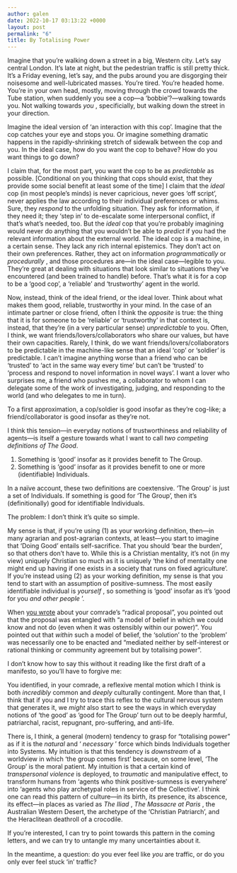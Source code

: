 ```yaml
---
author: galen
date: 2022-10-17 03:13:22 +0000
layout: post
permalink: "6"
title: By Totalising Power
---
```



Imagine that you’re walking down a street in a big, Western city. Let’s say central London. It’s late at night, but the pedestrian traffic is still pretty thick. It’s a Friday evening, let’s say, and the pubs around you are disgorging their noisesome and well-lubricated masses. You’re tired. You’re headed home. You’re in your own head, mostly, moving through the crowd towards the Tube station, when suddenly you see a cop—a ‘bobbie’?—walking towards you. Not walking towards _you_ , specificially, but walking down the street in your direction.

Imagine the ideal version of ‘an interaction with this cop’. Imagine that the cop catches your eye and stops you. Or imagine something dramatic happens in the rapidly-shrinking stretch of sidewalk between the cop and you. In the ideal case, how do you want the cop to behave? How do you want things to go down?

I claim that, for the most part, you want the cop to be as _predictable_ as possible. [Conditional on you thinking that cops should exist, that they provide some social benefit at least some of the time] I claim that the _ideal_ cop (in most people’s minds) is never capricious, never goes ‘off script’, never applies the law according to their individual preferences or whims. Sure, they _respond_ to the unfolding situation. They ask for information, if they need it; they ‘step in’ to de-escalate some interpersonal conflict, if that’s what’s needed, too. But the _ideal_ cop that you’re probably imagining would never do anything that you wouldn’t be able to _predict_ if you had the relevant information about the external world. The ideal cop is a machine, in a certain sense. They lack any rich internal epistemics. They don’t act on their own preferences. Rather, they act on information _programmatically_ or _procedurally_ , and those procedures are—in the ideal case—legible to you. They’re great at dealing with situations that look similar to situations they’ve encountered (and been trained to handle) before. That’s what it is for a cop to be a ‘good cop’, a ‘reliable’ and ‘trustworthy’ agent in the world.

Now, instead, think of the ideal friend, or the ideal lover. Think about what makes them good, reliable, trustworthy in your mind. In the case of an intimate partner or close friend, often I think the _opposite_ is true: the thing that it is for someone to be ‘reliable’ or ‘trustworthy’ in that context is, instead, that they’re (in a very particular sense) _unpredictable_ to you. Often, I think, we want friends/lovers/collaborators who share our values, but have their own capacities. Rarely, I think, do we want friends/lovers/collaborators to be predictable in the machine-like sense that an ideal ‘cop’ or ‘soldier’ is predictable. I can’t imagine anything worse than a friend who can be ‘trusted’ to ‘act in the same way every time’ but can’t be ‘trusted’ to ‘process and respond to novel information in novel ways’. I want a lover who surprises me, a friend who pushes me, a collaborator to whom I can delegate some of the work of investigating, judging, and responding to the world (and who delegates to me in turn).

To a first approximation, a cop/soldier is good insofar as they’re cog-like; a friend/collaborator is good insofar as they’re not.

I think this tension—in everyday notions of trustworthiness and reliability of agents—is itself a gesture towards what I want to call _two competing definitions of The Good_.

  1. Something is ‘good’ insofar as it provides benefit to The Group.
  2. Something is ‘good’ insofar as it provides benefit to one or more (identifiable) Individuals.

In a naïve account, these two definitions are coextensive. ‘The Group’ is just a set of Individuals. If something is good for ‘The Group’, then it’s (definitionally) good for identifiable Individuals.

The problem: I don’t think it’s quite so simple.

My sense is that, if you’re using (1) as your working definition, then—in many agrarian and post-agrarian contexts, at least—you start to imagine that ‘Doing Good’ entails self-sacrifice. That you should ‘bear the burden’, so that others don’t have to. While this is a Christian mentality, it’s not (in my view) uniquely Christian so much as it is uniquely ‘the kind of mentality one might end up having if one exists in a society that runs on fixed agriculture’. If you’re instead using (2) as your working definition, my sense is that you tend to start with an assumption of positive-sumness. The most easily identifiable individual is _yourself_ , so something is ‘good’ insofar as it’s ‘good for you _and other people_ ’.

When [you wrote](https://angst.blog/5) about your comrade’s “radical proposal”, you pointed out that the proposal was entangled with “a model of belief in which we could know and not do (even when it was ostensibly within our power)”. You pointed out that _within_ such a model of belief, the ‘solution’ to the ‘problem’ was necessarily one to be enacted and “mediated neither by self-interest or rational thinking or community agreement but by totalising power”.

I don’t know how to say this without it reading like the first draft of a manifesto, so you’ll have to forgive me:

You identified, in your comrade, a reflexive mental motion which I think is both _incredibly_ common and _deeply_ culturally contingent. More than that, I think that if you and I try to trace this reflex to the cultural nervous system that generates it, we _might_ also start to see the ways in which everyday notions of ‘the good’ as ‘good for The Group’ turn out to be deeply harmful, patriarchal, racist, repugnant, pro-suffering, and anti-life.

There is, I think, a general (modern) tendency to grasp for “totalising power” as if it is the _natural_ and ‘ _necessary_ ’ force which binds Individuals together into Systems. My intuition is that this tendency is _downstream_ of a worldview in which ‘the group comes first’ because, on some level, ‘The Group’ is the moral patient. My intuition is that a certain kind of _transpersonal violence_ is deployed, to _traumatic_ and manipulative effect, to transform humans from ‘agents who think positive-sumness is everywhere’ into ‘agents who play archetypal roles in service of the Collective’. I think one can read this pattern of culture—in its birth, its presence, its abscence, its effect—in places as varied as _The Iliad_ , _The Massacre at Paris_ , the Australian Western Desert, the archetype of the ‘Christian Patriarch’, and the Heraclitean deathroll of a crocodile.

If you’re interested, I can try to point towards this pattern in the coming letters, and we can try to untangle my many uncertainties about it.

In the meantime, a question: do you ever feel like _you_ are traffic, or do you only ever feel stuck ‘in’ traffic?